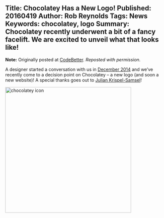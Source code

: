 Title: Chocolatey Has a New Logo!
Published: 20160419
Author: Rob Reynolds
Tags: News
Keywords: chocolatey, logo
Summary: Chocolatey recently underwent a bit of a fancy facelift. We are excited to unveil what that looks like!
---
**Note:** Originally posted at [CodeBetter](http://codebetter.com/robreynolds/2016/04/19/chocolatey-has-a-new-logo/). *Reposted with permission.*

A designer started a conversation with us in [December 2014](https://github.com/chocolatey/chocolatey/issues/640) and we’ve recently come to a decision point on Chocolatey – a new logo (and soon a new website)! A special thanks goes out to [Julian Krispel-Samsel](https://github.com/juliankrispel)!

<a href="https://cloud.githubusercontent.com/assets/63502/19225605/12326f66-8e65-11e6-9640-183716e99a39.png"><img src="https://cloud.githubusercontent.com/assets/63502/19225605/12326f66-8e65-11e6-9640-183716e99a39.png" width="400" alt="chocolatey icon" /></a>
